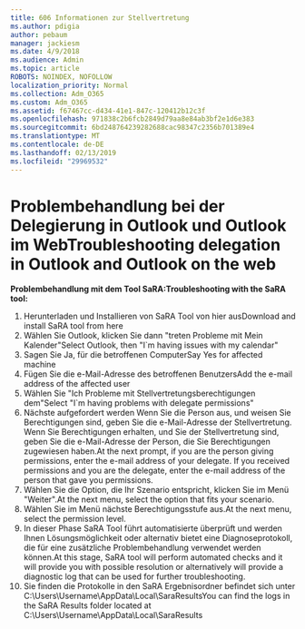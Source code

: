 ```yaml
---
title: 606 Informationen zur Stellvertretung
ms.author: pdigia
author: pebaum
manager: jackiesm
ms.date: 4/9/2018
ms.audience: Admin
ms.topic: article
ROBOTS: NOINDEX, NOFOLLOW
localization_priority: Normal
ms.collection: Adm_O365
ms.custom: Adm_O365
ms.assetid: f67467cc-d434-41e1-847c-120412b12c3f
ms.openlocfilehash: 971838c2b6fcb2849d79aa8e84ab3bf2e1d6e383
ms.sourcegitcommit: 6bd248764239282688cac98347c2356b701389e4
ms.translationtype: MT
ms.contentlocale: de-DE
ms.lasthandoff: 02/13/2019
ms.locfileid: "29969532"
---
```

# <a name="troubleshooting-delegation-in-outlook-and-outlook-on-the-web"></a><span data-ttu-id="de544-102">Problembehandlung bei der Delegierung in Outlook und Outlook im Web</span><span class="sxs-lookup"><span data-stu-id="de544-102">Troubleshooting delegation in Outlook and Outlook on the web</span></span>

<span data-ttu-id="de544-103">**Problembehandlung mit dem Tool SaRA:**</span><span class="sxs-lookup"><span data-stu-id="de544-103">**Troubleshooting with the SaRA tool:**</span></span>

1. <span data-ttu-id="de544-104">Herunterladen und Installieren von SaRA Tool von hier aus</span><span class="sxs-lookup"><span data-stu-id="de544-104">Download and install SaRA tool from here</span></span>
1. <span data-ttu-id="de544-105">Wählen Sie Outlook, klicken Sie dann "treten Probleme mit Mein Kalender"</span><span class="sxs-lookup"><span data-stu-id="de544-105">Select Outlook, then "I\`m having issues with my calendar"</span></span>
1. <span data-ttu-id="de544-106">Sagen Sie Ja, für die betroffenen Computer</span><span class="sxs-lookup"><span data-stu-id="de544-106">Say Yes for affected machine</span></span>
1. <span data-ttu-id="de544-107">Fügen Sie die e-Mail-Adresse des betroffenen Benutzers</span><span class="sxs-lookup"><span data-stu-id="de544-107">Add the e-mail address of the affected user</span></span>
1. <span data-ttu-id="de544-108">Wählen Sie "Ich Probleme mit Stellvertretungsberechtigungen dem"</span><span class="sxs-lookup"><span data-stu-id="de544-108">Select "I\`m having problems with delegate permissions"</span></span>
1. <span data-ttu-id="de544-p101">Nächste aufgefordert werden Wenn Sie die Person aus, und weisen Sie Berechtigungen sind, geben Sie die e-Mail-Adresse der Stellvertretung. Wenn Sie Berechtigungen erhalten, und Sie der Stellvertretung sind, geben Sie die e-Mail-Adresse der Person, die Sie Berechtigungen zugewiesen haben.</span><span class="sxs-lookup"><span data-stu-id="de544-p101">At the next prompt, if you are the person giving permissions, enter the e-mail address of your delegate. If you received permissions and you are the delegate, enter the e-mail address of the person that gave you permissions.</span></span>
1. <span data-ttu-id="de544-111">Wählen Sie die Option, die Ihr Szenario entspricht, klicken Sie im Menü "Weiter".</span><span class="sxs-lookup"><span data-stu-id="de544-111">At the next menu, select the option that fits your scenario.</span></span> 
1. <span data-ttu-id="de544-112">Wählen Sie im Menü nächste Berechtigungsstufe aus.</span><span class="sxs-lookup"><span data-stu-id="de544-112">At the next menu, select the permission level.</span></span>
1. <span data-ttu-id="de544-113">In dieser Phase SaRA Tool führt automatisierte überprüft und werden Ihnen Lösungsmöglichkeit oder alternativ bietet eine Diagnoseprotokoll, die für eine zusätzliche Problembehandlung verwendet werden können.</span><span class="sxs-lookup"><span data-stu-id="de544-113">At this stage, SaRA tool will perform automated checks and it will provide you with possible resolution or alternatively will provide a diagnostic log that can be used for further troubleshooting.</span></span>
1. <span data-ttu-id="de544-114">Sie finden die Protokolle in den SaRA Ergebnisordner befindet sich unter C:\Users\Username\AppData\Local\SaraResults</span><span class="sxs-lookup"><span data-stu-id="de544-114">You can find the logs in the SaRA Results folder located at C:\Users\Username\AppData\Local\SaraResults</span></span>